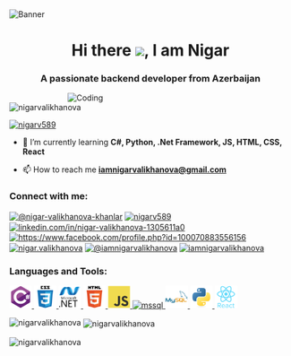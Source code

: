 <img align="center" alt="Banner" src="https://github.com/NigarValikhanova/NigarValikhanova/assets/140783772/68e29fe2-e7b0-45f3-8a33-e0c8f26959a7" />

<h1 align="center"> Hi there <img src="https://github.com/NigarValikhanova/NigarValikhanova/assets/140783772/e405a9fc-2560-4dc8-95fb-9604ab45c136" width = "50px">, I am Nigar </h1>

<h3 align="center"> A passionate backend developer from Azerbaijan </h3>
<img align="right" alt="Coding" width="400" src="https://github.com/NigarValikhanova/Back-End/assets/140783772/7638a832-6d46-4ab3-abb9-d4c4d5ff9f89" />

<p align="left"> <img src="https://komarev.com/ghpvc/?username=nigarvalikhanova&label=Profile%20views&color=0e75b6&style=flat" alt="nigarvalikhanova" /> </p>

<p align="left"> <a href="https://twitter.com/nigarv589" target="blank"><img src="https://img.shields.io/twitter/follow/nigarv589?logo=twitter&style=for-the-badge" alt="nigarv589" /></a> </p>

- 🌱 I’m currently learning **C#, Python, .Net Framework, JS, HTML, CSS, React**

- 📫 How to reach me **iamnigarvalikhanova@gmail.com**

<h3 align="left">Connect with me:</h3>
<p align="left">
<a href="https://codepen.io/nigar-valikhanova-khanlar" target="blank"><img align="center" src="https://raw.githubusercontent.com/rahuldkjain/github-profile-readme-generator/master/src/images/icons/Social/codepen.svg" alt="@nigar-valikhanova-khanlar" height="30" width="40" /></a>
<a href="https://twitter.com/nigarv589" target="blank"><img align="center" src="https://raw.githubusercontent.com/rahuldkjain/github-profile-readme-generator/master/src/images/icons/Social/twitter.svg" alt="nigarv589" height="30" width="40" /></a>
<a href="https://www.linkedin.com/in/nigar-valikhanova-1305611a0/" target="blank"><img align="center" src="https://raw.githubusercontent.com/rahuldkjain/github-profile-readme-generator/master/src/images/icons/Social/linked-in-alt.svg" alt="linkedin.com/in/nigar-valikhanova-1305611a0" height="30" width="40" /></a>
<a href="https://www.facebook.com/profile.php?id=100070883556156" target="blank"><img align="center" src="https://raw.githubusercontent.com/rahuldkjain/github-profile-readme-generator/master/src/images/icons/Social/facebook.svg" alt="https://www.facebook.com/profile.php?id=100070883556156" height="30" width="40" /></a>
<a href="https://instagram.com/nigar.valikhanova" target="blank"><img align="center" src="https://raw.githubusercontent.com/rahuldkjain/github-profile-readme-generator/master/src/images/icons/Social/instagram.svg" alt="nigar.valikhanova" height="30" width="40" /></a>
<a href="https://medium.com/@iamnigarvalikhanova" target="blank"><img align="center" src="https://raw.githubusercontent.com/rahuldkjain/github-profile-readme-generator/master/src/images/icons/Social/medium.svg" alt="@iamnigarvalikhanova" height="30" width="40" /></a>
<a href="https://www.leetcode.com/iamnigarvalikhanova" target="blank"><img align="center" src="https://raw.githubusercontent.com/rahuldkjain/github-profile-readme-generator/master/src/images/icons/Social/leet-code.svg" alt="iamnigarvalikhanova" height="30" width="40" /></a>
</p>

<h3 align="left">Languages and Tools:</h3>
<p align="left"> <a href="https://www.w3schools.com/cs/" target="_blank" rel="noreferrer"> <img src="https://raw.githubusercontent.com/devicons/devicon/master/icons/csharp/csharp-original.svg" alt="csharp" width="40" height="40"/> </a> <a href="https://www.w3schools.com/css/" target="_blank" rel="noreferrer"> <img src="https://raw.githubusercontent.com/devicons/devicon/master/icons/css3/css3-original-wordmark.svg" alt="css3" width="40" height="40"/> </a> <a href="https://dotnet.microsoft.com/" target="_blank" rel="noreferrer"> <img src="https://raw.githubusercontent.com/devicons/devicon/master/icons/dot-net/dot-net-original-wordmark.svg" alt="dotnet" width="40" height="40"/> </a> <a href="https://www.w3.org/html/" target="_blank" rel="noreferrer"> <img src="https://raw.githubusercontent.com/devicons/devicon/master/icons/html5/html5-original-wordmark.svg" alt="html5" width="40" height="40"/> </a> <a href="https://developer.mozilla.org/en-US/docs/Web/JavaScript" target="_blank" rel="noreferrer"> <img src="https://raw.githubusercontent.com/devicons/devicon/master/icons/javascript/javascript-original.svg" alt="javascript" width="40" height="40"/> </a> <a href="https://www.microsoft.com/en-us/sql-server" target="_blank" rel="noreferrer"> <img src="https://www.svgrepo.com/show/303229/microsoft-sql-server-logo.svg" alt="mssql" width="40" height="40"/> </a> <a href="https://www.mysql.com/" target="_blank" rel="noreferrer"> <img src="https://raw.githubusercontent.com/devicons/devicon/master/icons/mysql/mysql-original-wordmark.svg" alt="mysql" width="40" height="40"/> </a> <a href="https://www.python.org" target="_blank" rel="noreferrer"> <img src="https://raw.githubusercontent.com/devicons/devicon/master/icons/python/python-original.svg" alt="python" width="40" height="40"/> </a> <a href="https://reactjs.org/" target="_blank" rel="noreferrer"> <img src="https://raw.githubusercontent.com/devicons/devicon/master/icons/react/react-original-wordmark.svg" alt="react" width="40" height="40"/> </a> </p>

<p><img align="left" src="https://github-readme-stats.vercel.app/api/top-langs?username=nigarvalikhanova&show_icons=true&locale=en&layout=compact" alt="nigarvalikhanova" /></p>

<p>&nbsp;<img align="center" src="https://github-readme-stats.vercel.app/api?username=nigarvalikhanova&show_icons=true&locale=en" alt="nigarvalikhanova" /></p>

<p><img align="center" src="https://github-readme-streak-stats.herokuapp.com/?user=nigarvalikhanova&" alt="nigarvalikhanova" /></p>

<!--
**NigarValikhanova/NigarValikhanova** is a ✨ _special_ ✨ repository because its `README.md` (this file) appears on your GitHub profile.

Here are some ideas to get you started:

- 🔭 I’m currently working on ...
- 🌱 I’m currently learning ...
- 👯 I’m looking to collaborate on ...
- 🤔 I’m looking for help with ...
- 💬 Ask me about ...
- 📫 How to reach me: ...
- 😄 Pronouns: ...
- ⚡ Fun fact: ...
-->
